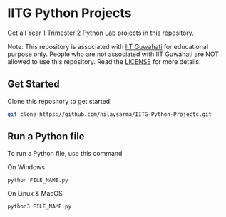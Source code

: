 # IITG Python Projects
Get all Year 1 Trimester 2 Python Lab projects in this repository.

Note: This repository is associated with [IIT Guwahati](https://www.iitg.ac.in) for educational purpose only. People who are not associated with IIT Guwahati are NOT allowed to use this repository. Read the [LICENSE](LICENSE) for more details.

## Get Started
Clone this repository to get started!
```sh
git clone https://github.com/nilaysarma/IITG-Python-Projects.git
```

## Run a Python file
To run a Python file, use this command

On Windows
```
python FILE_NAME.py
```
On Linux & MacOS
```
python3 FILE_NAME.py
```